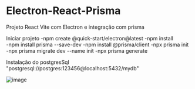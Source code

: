# Electron-React-Prisma
Projeto React Vite com Electron e integração com prisma

Iniciar projeto
-npm create @quick-start/electron@latest
-npm install  
-npm install prisma --save-dev
-npm install @prisma/client
-npx prisma init  
-npx prisma migrate dev --name init
-npx prisma generate

Instalação do postgresSql
"postgresql://postgres:123456@localhost:5432/mydb"

![image](https://github.com/user-attachments/assets/96f037ad-ae8f-4476-8ba7-a310fc3968b0)
